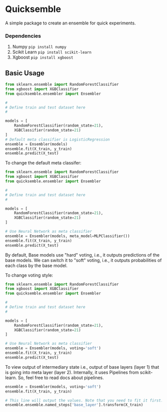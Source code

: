 # Quicksemble
A simple package to create an ensemble for quick experiments.

### Dependencies
1. Numpy `pip install numpy`
2. Scikit Learn `pip install scikit-learn`
3. Xgboost `pip install xgboost`

## Basic Usage
```python
from sklearn.ensemble import RandomForestClassifier
from xgboost import XGBClassifier
from quicksemble.ensembler import Ensembler

#
# Define train and test dataset here
#

models = [
    RandomForestClassifier(random_state=21),
    XGBClassifier(random_state=21)
]
# Default meta classifier is LogisticRegression
ensemble = Ensembler(models)
ensemble.fit(X_train, y_train)
ensemble.predict(X_test)

```

To change the default meta classifer:
```python
from sklearn.ensemble import RandomForestClassifier
from xgboost import XGBClassifier
from quicksemble.ensembler import Ensembler

#
# Define train and test dataset here
#

models = [
    RandomForestClassifier(random_state=21),
    XGBClassifier(random_state=21)
]

# Use Neural Network as meta classifier
ensemble = Ensembler(models, meta_model=MLPClassifier())
ensemble.fit(X_train, y_train)
ensemble.predict(X_test)
```

By default, Base models use "hard" voting, i.e., it outputs predictions of the 
base models. We can switch it to "soft" voting, i.e., it outputs probabilities
of each class by the base model.

To change voting style:
```python
from sklearn.ensemble import RandomForestClassifier
from xgboost import XGBClassifier
from quicksemble.ensembler import Ensembler

#
# Define train and test dataset here
#

models = [
    RandomForestClassifier(random_state=21),
    XGBClassifier(random_state=21)
]

# Use Neural Network as meta classifier
ensemble = Ensembler(models, voting='soft')
ensemble.fit(X_train, y_train)
ensemble.predict(X_test)
```

To view output of intermediary state i.e., output of base layers (layer 1)
that is going into meta layer (layer 2). Internally, it uses Pipelines from
scikit-learn. So, feel free to read docs about pipelines.
```python
ensemble = Ensembler(models, voting='soft')
ensemble.fit(X_train, y_train)

# This line will output the values. Note that you need to fit it first.
ensemble.ensemble.named_steps['base_layer'].transform(X_train)
```
